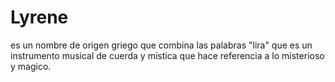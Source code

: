 # Lyrene
es un nombre de origen griego que combina las palabras "lira" que es un instrumento musical de cuerda y mística que hace referencia a lo misterioso y magico.
